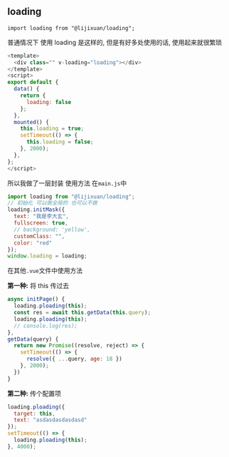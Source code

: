 ## loading

`import loading from "@lijixuan/loading";`

普通情况下 使用 loading 是这样的, 但是有好多处使用的话, 使用起来就很繁琐

```js
<template>
  <div class="" v-loading="loading"></div>
</template>
<script>
export default {
  data() {
    return {
      loading: false
    };
  },
  mounted() {
    this.loading = true;
    setTimeout(() => {
      this.loading = false;
    }, 2000);
  },
};
</script>
```

所以我做了一层封装 使用方法
在`main.js`中

```js
import loading from "@lijixuan/loading";
// 初始化 可以做全局的 也可以不做
loading.initMask({
  text: "我是李大玄",
  fullscreen: true,
  // background: 'yellow',
  customClass: "",
  color: "red"
});
window.loading = loading;
```

在其他`.vue`文件中使用方法

**第一种:** 将 this 传过去

```js
async initPage() {
  loading.ploading(this);
  const res = await this.getData(this.query);
  loading.ploading(this);
  // console.log(res);
},
getData(query) {
  return new Promise((resolve, reject) => {
    setTimeout(() => {
      resolve({ ...query, age: 18 })
    }, 2000);
  })
}

```

**第二种:** 传个配置项

```js
loading.ploading({
  target: this,
  text: "asdasdasdasdasd"
});
setTimeout(() => {
  loading.ploading(this);
}, 4000);
```

